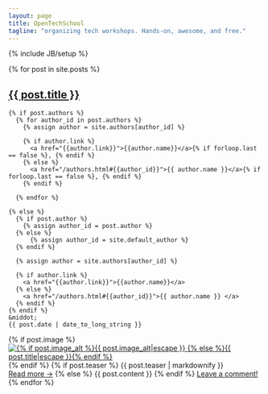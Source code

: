 ```yaml
---
layout: page
title: OpenTechSchool
tagline: "organizing tech workshops. Hands-on, awesome, and free."
---
```

{% include JB/setup %}

<div class="posts">
{% for post in site.posts %}

  <h2 class="post_title">
    <span><a href="{{ BASE_PATH }}{{ post.url }}">{{ post.title }}</a></span>
  </h2>

  <span class="post_meta">

    {% if post.authors %}
      {% for author_id in post.authors %}
        {% assign author = site.authors[author_id] %}

        {% if author.link %}
          <a href="{{author.link}}">{{author.name}}</a>{% if forloop.last == false %}, {% endif %}
        {% else %}
          <a href="/authors.html#{{author_id}}">{{ author.name }}</a>{% if forloop.last == false %}, {% endif %}
        {% endif %}
        
      {% endfor %}

    {% else %}
      {% if post.author %}
        {% assign author_id = post.author %}
      {% else %}
          {% assign author_id = site.default_author %}
      {% endif %}    

      {% assign author = site.authors[author_id] %}

      {% if author.link %}
        <a href="{{author.link}}">{{author.name}}</a>
      {% else %}
        <a href="/authors.html#{{author_id}}">{{ author.name }} </a>
      {% endif %}
    {% endif %}
    &middot;    
    {{ post.date | date_to_long_string }}
  </span>

  <div class="post_content">
    {% if post.image %}
      <a class="header_image" href="{{ BASE_PATH }}{{ post.url }}">
        <img alt="{% if post.image_alt %}{{ post.image_alt|escape }} {% else %}{{ post.title|escape }}{% endif %}" src="{{ post.image }}" />
      </a>
    {% endif %}
    {% if post.teaser %}
      {{ post.teaser | markdownify }} 
      <a class="ots_action read_more" href="{{ BASE_PATH }}{{ post.url }}">Read&nbsp;more&nbsp;&#8594;</a>
    {% else %}
      {{ post.content }}
    {% endif %}
    <a class="comments_action" href="{{ BASE_PATH }}{{ post.url }}#disqus_thread">Leave a comment!</a>
  </div>
{% endfor %}
</div>

<script type="text/javascript">
  /* * * CONFIGURATION VARIABLES: EDIT BEFORE PASTING INTO YOUR WEBPAGE * * */
  var disqus_shortname = '{{ site.JB.comments.disqus.short_name }}'; 
  
  /* * * DON'T EDIT BELOW THIS LINE * * */
  (function () {
    var s = document.createElement('script'); s.async = true;
    s.type = 'text/javascript';
    s.src = 'http://' + disqus_shortname + '.disqus.com/count.js';
    (document.getElementsByTagName('HEAD')[0] || document.getElementsByTagName('BODY')[0]).appendChild(s);
  }());
</script>

